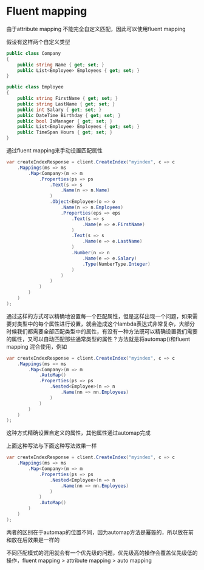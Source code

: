 # Fluent mapping

由于attribute mapping 不能完全自定义匹配，因此可以使用fluent mapping

假设有这样两个自定义类型

```c#
public class Company
{
    public string Name { get; set; }
    public List<Employee> Employees { get; set; }
}

public class Employee
{
    public string FirstName { get; set; }
    public string LastName { get; set; }
    public int Salary { get; set; }
    public DateTime Birthday { get; set; }
    public bool IsManager { get; set; }
    public List<Employee> Employees { get; set; }
    public TimeSpan Hours { get; set; }
}
```
通过fluent mapping来手动设置匹配属性

```c#
var createIndexResponse = client.CreateIndex("myindex", c => c
    .Mappings(ms => ms
        .Map<Company>(m => m
            .Properties(ps => ps
                .Text(s => s
                    .Name(n => n.Name)
                )
                .Object<Employee>(o => o
                    .Name(n => n.Employees)
                    .Properties(eps => eps
                        .Text(s => s
                            .Name(e => e.FirstName)
                        )
                        .Text(s => s
                            .Name(e => e.LastName)
                        )
                        .Number(n => n
                            .Name(e => e.Salary)
                            .Type(NumberType.Integer)
                        )
                    )
                )
            )
        )
    )
);
```
通过这样的方式可以精确地设置每一个匹配属性，但是这样出现一个问题，如果需要对类型中的每个属性进行设置，就会造成这个lambda表达式非常复杂，大部分时候我们都需要全部匹配类型中的属性，有没有一种方法既可以精确设置我们需要的属性，又可以自动匹配那些通常类型的属性？方法就是将automap()和fluent mapping 混合使用，例如
```c#
var createIndexResponse = client.CreateIndex("myindex", c => c
    .Mappings(ms => ms
        .Map<Company>(m => m
            .AutoMap()
            .Properties(ps => ps
                .Nested<Employee>(n => n
                    .Name(nn => nn.Employees)
                )
            )
        )
    )
);
```
这种方式精确设置自定义的属性，其他属性通过automap完成

上面这种写法与下面这种写法效果一样

```c#
var createIndexResponse = client.CreateIndex("myindex", c => c
    .Mappings(ms => ms
        .Map<Company>(m => m
            .Properties(ps => ps
                .Nested<Employee>(n => n
                    .Name(nn => nn.Employees)
                )
            )
            .AutoMap()
        )
    )
);
```
两者的区别在于automap的位置不同，因为automap方法是[幂等](https://github.com/leechengdragon/Notes/blob/master/elasticsearch/幂等性.md)的，所以放在前和放在后效果是一样的

不同匹配模式的混用就会有一个优先级的问题，优先级高的操作会覆盖优先级低的操作，fluent mapping > attribute mapping > auto mapping